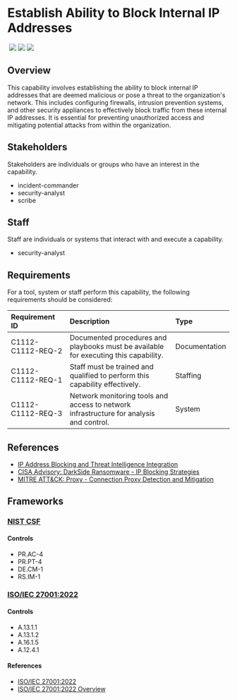 # Establish Ability to Block Internal IP Addresses
&nbsp;![](https://img.shields.io/badge/ID-C1112-blue)&nbsp;![](https://img.shields.io/badge/Phase-Preparation_%28P0001%29-blue)&nbsp;![](https://img.shields.io/badge/Category-Network-blue)
## Overview
This capability involves establishing the ability to block internal IP addresses that are deemed malicious or pose a threat to the organization's network. This includes configuring firewalls, intrusion prevention systems, and other security appliances to effectively block traffic from these internal IP addresses. It is essential for preventing unauthorized access and mitigating potential attacks from within the organization.

## Stakeholders
Stakeholders are individuals or groups who have an interest in the capability.

- incident-commander
- security-analyst
- scribe

## Staff
Staff are individuals or systems that interact with and execute a capability.

- security-analyst

## Requirements
For a tool, system or staff perform this capability, the following requirements should be considered:

| Requirement ID | Description | Type |
| :--- | :--- | :--- |
| C1112-C1112-REQ-2 | Documented procedures and playbooks must be available for executing this capability. | Documentation|
| C1112-C1112-REQ-1 | Staff must be trained and qualified to perform this capability effectively. | Staffing|
| C1112-C1112-REQ-3 | Network monitoring tools and access to network infrastructure for analysis and control. | System|

## References

- [IP Address Blocking and Threat Intelligence Integration](https://www.sans.org/white-papers/37532/)
- [CISA Advisory: DarkSide Ransomware - IP Blocking Strategies](https://www.cisa.gov/news-events/cybersecurity-advisories/aa21-131a)
- [MITRE ATT&CK: Proxy - Connection Proxy Detection and Mitigation](https://attack.mitre.org/techniques/T1090/)
## Frameworks
### [NIST CSF](../frameworks/F0003.md)

#### Controls

- PR.AC-4 
- PR.PT-4 
- DE.CM-1 
- RS.IM-1 

### [ISO/IEC 27001:2022](../frameworks/F0002.md)

#### Controls

- A.13.1.1 
- A.13.1.2 
- A.16.1.5 
- A.12.4.1 

#### References

- [ISO/IEC 27001:2022](https://www.iso.org/standard/82875.html)
- [ISO/IEC 27001:2022 Overview](https://www.iso.org/isoiec-27001-information-security.html)